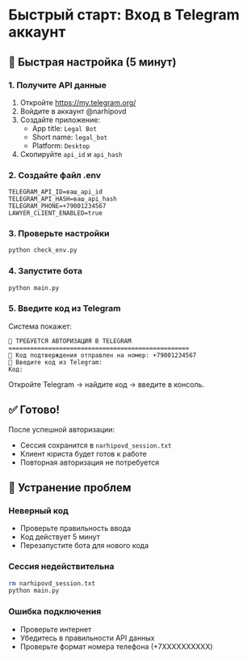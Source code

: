 # Быстрый старт: Вход в Telegram аккаунт

## 🚀 Быстрая настройка (5 минут)

### 1. Получите API данные
1. Откройте https://my.telegram.org/
2. Войдите в аккаунт @narhipovd
3. Создайте приложение:
   - App title: `Legal Bot`
   - Short name: `legal_bot`
   - Platform: `Desktop`
4. Скопируйте `api_id` и `api_hash`

### 2. Создайте файл .env
```env
TELEGRAM_API_ID=ваш_api_id
TELEGRAM_API_HASH=ваш_api_hash
TELEGRAM_PHONE=+79001234567
LAWYER_CLIENT_ENABLED=true
```

### 3. Проверьте настройки
```bash
python check_env.py
```

### 4. Запустите бота
```bash
python main.py
```

### 5. Введите код из Telegram
Система покажет:
```
🔐 ТРЕБУЕТСЯ АВТОРИЗАЦИЯ В TELEGRAM
==================================================
📱 Код подтверждения отправлен на номер: +79001234567
📝 Введите код из Telegram:
Код: 
```

Откройте Telegram → найдите код → введите в консоль.

## ✅ Готово!

После успешной авторизации:
- Сессия сохранится в `narhipovd_session.txt`
- Клиент юриста будет готов к работе
- Повторная авторизация не потребуется

## 🔧 Устранение проблем

### Неверный код
- Проверьте правильность ввода
- Код действует 5 минут
- Перезапустите бота для нового кода

### Сессия недействительна
```bash
rm narhipovd_session.txt
python main.py
```

### Ошибка подключения
- Проверьте интернет
- Убедитесь в правильности API данных
- Проверьте формат номера телефона (+7XXXXXXXXXX)
